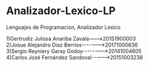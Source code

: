 # Analizador-Lexico-LP
Lenguajes de Programacion, Analizador Lexico

1)Gertrudiz Julissa Anariba Zavala--->20151900003        
2)Josue Alejandro Diaz Berrios------->20171000836    
3)Sergio Reyniery Garay Godoy-------->20141004605    
4)Carlos José Fernández Sandoval----->20151003238    
